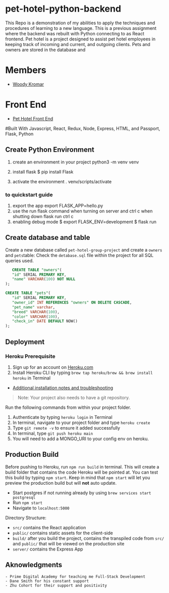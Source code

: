 # pet-hotel-python-backend
This Repo is a demonstration of my abilities to apply the techniques and procedures of learning to a new language. This is a previous assignment where the backend was rebuilt with Python connecting to as React frontend. Pet hotel is a project designed to assist pet hotel employees in keeping track of incoming and current, and outgoing clients. Pets and owners are stored in the database and 

# Members
- [Woody Kromar](https://github.com/wkromar)

# Front End
- [Pet Hotel Front End](https://github.com/wkromar/pet-hotel-python-backend)

 #Built With
    Javascript, React, Redux, Node, Express, HTML, and Passport, Flask, Python

## Create Python Environment
1. create an environment in your project
   python3 -m venv venv

2. install flask
   $ pip install Flask

3. activate the environment
   . venv/scripts/activate

### to quickstart guide

1. export the app
   export FLASK_APP=hello.py
2. use the run flask command when turning on server and ctrl c when shutting down
   flask run
   ctrl c
3. enabling debug mode
   $ export FLASK_ENV=development
   $ flask run
   

 ## Create database and table
 
 Create a new database called `pet-hotel-group-project` and create a `owners` and `pets`table:
Check the `detabase.sql` file within the project for all SQL queries used.

 
 ```SQL
    CREATE TABLE "owners"(
    "id" SERIAL PRIMARY KEY,
    "name" VARCHAR(100) NOT NULL
);

CREATE TABLE "pets"(
    "id" SERIAL PRIMARY KEY,
    "owner_id" INT REFERENCES "owners" ON DELETE CASCADE,
    "pet_name" varchar,
    "breed" VARCHAR(100),
    "color" VARCHAR(100),
    "check_in" DATE DEFAULT NOW()
);
```

## Deployment


### Heroku Prerequisite
1. Sign up for an account on [Heroku.com](https://www.heroku.com/)
2. Install Heroku CLI by typing `brew tap heroku/brew && brew install heroku` in Terminal

- [Additional installation notes and troubleshooting](https://devcenter.heroku.com/articles/heroku-cli#download-and-install)

> Note: Your project also needs to have a git repository.

Run the following commands from within your project folder.

1. Authenticate by typing `heroku login` in Terminal
2. In terminal, navigate to your project folder and type `heroku create`
3. Type `git remote -v` to ensure it added successfully
4. In terminal, type `git push heroku main`
5. You will need to add a MONGO_URI to your config env on heroku.

## Production Build

Before pushing to Heroku, run `npm run build` in terminal. This will create a build folder that contains the code Heroku will be pointed at. You can test this build by typing `npm start`. Keep in mind that `npm start` will let you preview the production build but will **not** auto update.

- Start postgres if not running already by using `brew services start postgresql`
- Run `npm start`
- Navigate to `localhost:5000`

Directory Structure:

- `src/` contains the React application
- `public/` contains static assets for the client-side
- `build/` after you build the project, contains the transpiled code from `src/` and `public/` that will be viewed on the production site
- `server/` contains the Express App

## Aknowledgments
    - Prime Digital Academy for teaching me Full-Stack Development
    - Dane Smith for his constant support
    - Zhu Cohort for their support and positivity
